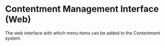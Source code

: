 Contentment Management Interface (Web)
======================================
The web interface with which menu items can be added to the Contentment system.
